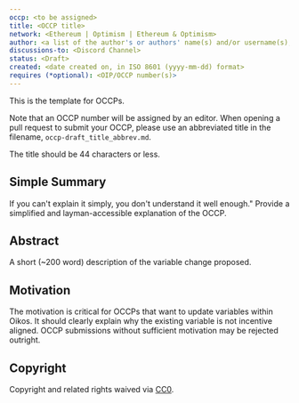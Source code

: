 ```yaml
---
occp: <to be assigned>
title: <OCCP title>
network: <Ethereum | Optimism | Ethereum & Optimism>
author: <a list of the author's or authors' name(s) and/or username(s), or name(s) and email(s), e.g. (use with the parentheses or triangular brackets): FirstName LastName (@GitHubUsername), FirstName LastName <foo@bar.com>, FirstName (@GitHubUsername) and GitHubUsername (@GitHubUsername)>
discussions-to: <Discord Channel>
status: <Draft>
created: <date created on, in ISO 8601 (yyyy-mm-dd) format>
requires (*optional): <OIP/OCCP number(s)>
---
```


<!--You can leave these HTML comments in your merged OCCP and delete the visible duplicate text guides, they will not appear and may be helpful to refer to if you edit it again. This is the suggested template for new OCCPs. Note that an OCCP number will be assigned by an editor. When opening a pull request to submit your OCCP, please use an abbreviated title in the filename, `occp-draft_title_abbrev.md`. The title should be 44 characters or less.-->

This is the template for OCCPs.

Note that an OCCP number will be assigned by an editor. When opening a pull request to submit your OCCP, please use an abbreviated title in the filename, `occp-draft_title_abbrev.md`.

The title should be 44 characters or less.

## Simple Summary

<!--"If you can't explain it simply, you don't understand it well enough." Provide a simplified and layman-accessible explanation of the OCCP.-->

If you can't explain it simply, you don't understand it well enough." Provide a simplified and layman-accessible explanation of the OCCP.

## Abstract

<!--A short (~200 word) description of the variable change proposed.-->

A short (~200 word) description of the variable change proposed.

## Motivation

<!--The motivation is critical for OCCPs that want to update variables within Oikos. It should clearly explain why the existing variable is not incentive aligned. OCCP submissions without sufficient motivation may be rejected outright.-->

The motivation is critical for OCCPs that want to update variables within Oikos. It should clearly explain why the existing variable is not incentive aligned. OCCP submissions without sufficient motivation may be rejected outright.

## Copyright

Copyright and related rights waived via [CC0](https://creativecommons.org/publicdomain/zero/1.0/).
